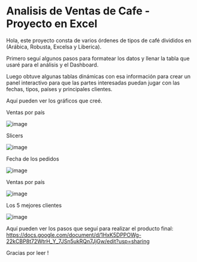 # Analisis de Ventas de Cafe - Proyecto en Excel

Hola, este proyecto consta de varios órdenes de tipos de café divididos en (Arábica, Robusta, Excelsa y Liberica).

Primero seguí algunos pasos para formatear los datos y llenar la tabla que usaré para el análisis y el Dashboard.

Luego obtuve algunas tablas dinámicas con esa información para crear un panel interactivo para que las partes interesadas puedan jugar con las fechas, tipos, países y principales clientes.

Aquí pueden ver los gráficos que creé.


Ventas por país

![image](https://github.com/NicoGit333/Coffee-Sales-PJ---Excel/assets/109071671/59d6b94b-b197-4f90-9a6a-38f3f6ba80c5)


Slicers

![image](https://github.com/NicoGit333/Coffee-Sales-PJ---Excel/assets/109071671/05c697e7-f5fd-4f97-a041-83533cd4287c)


Fecha de los pedidos

![image](https://github.com/NicoGit333/Coffee-Sales-PJ---Excel/assets/109071671/25299635-d771-4017-8c34-b4d3b464670f)


Ventas por país

![image](https://github.com/NicoGit333/Coffee-Sales-PJ---Excel/assets/109071671/9a850b86-b6f3-478c-b7c3-185d2e12df31)


Los 5 mejores clientes 

![image](https://github.com/NicoGit333/Coffee-Sales-PJ---Excel/assets/109071671/8901c5cc-e94a-4952-b83c-07e607f34501)





Aquí pueden ver los pasos que seguí para realizar el producto final: https://docs.google.com/document/d/1HxK5DPPOWg-22kCBP8t72WtrH_Y_7JSn5ukRQn7JjGw/edit?usp=sharing


Gracias por leer !
